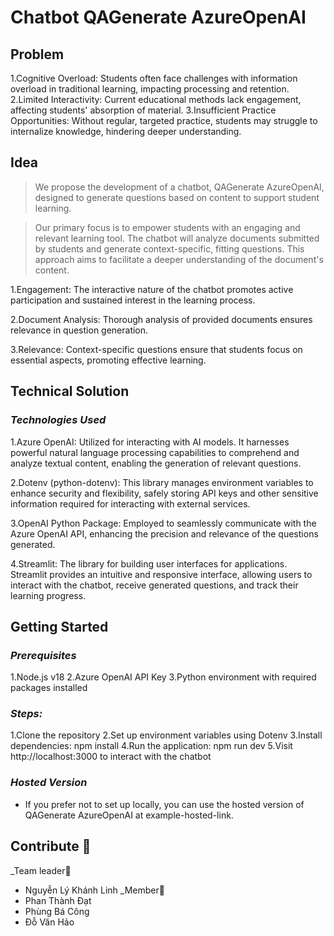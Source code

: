 # Chatbot QAGenerate AzureOpenAI

## Problem
  1.Cognitive Overload: Students often face challenges with information overload in traditional learning, impacting processing and retention.
  2.Limited Interactivity: Current educational methods lack engagement, affecting students' absorption of material.
  3.Insufficient Practice Opportunities: Without regular, targeted practice, students may struggle to internalize knowledge, hindering deeper understanding.
## Idea
>We propose the development of a chatbot, QAGenerate AzureOpenAI, designed to generate questions based on content to support student learning.

>Our primary focus is to empower students with an engaging and relevant learning tool. The chatbot will analyze documents submitted by students and generate context-specific, fitting questions. This approach aims to facilitate a deeper understanding of the document's content.

  1.Engagement: The interactive nature of the chatbot promotes active participation and sustained interest in the learning process.

  2.Document Analysis: Thorough analysis of provided documents ensures relevance in question generation.

  3.Relevance: Context-specific questions ensure that students focus on essential aspects, promoting effective learning.

## Technical Solution
### _Technologies Used_
  1.Azure OpenAI: Utilized for interacting with AI models. It harnesses powerful natural language processing capabilities to comprehend and analyze textual content, enabling the generation of relevant questions.

  2.Dotenv (python-dotenv): This library manages environment variables to enhance security and flexibility, safely storing API keys and other sensitive information required for interacting with external services.

  3.OpenAI Python Package: Employed to seamlessly communicate with the Azure OpenAI API, enhancing the precision and relevance of the questions generated.

  4.Streamlit: The library for building user interfaces for applications. Streamlit provides an intuitive and responsive interface, allowing users to interact with the chatbot, receive generated questions, and track their learning progress.

## Getting Started
### _Prerequisites_
  1.Node.js v18
  2.Azure OpenAI API Key
  3.Python environment with required packages installed
### _Steps:_
  1.Clone the repository
  2.Set up environment variables using Dotenv
  3.Install dependencies: npm install
  4.Run the application: npm run dev
  5.Visit http://localhost:3000 to interact with the chatbot
### _Hosted Version_
  - If you prefer not to set up locally, you can use the hosted version of QAGenerate AzureOpenAI at example-hosted-link.

## Contribute 🤝
_Team leader🥇 
  - Nguyễn Lý Khánh Linh 
_Member🥈
  - Phan Thành Đạt
  - Phùng Bá Công
  - Đỗ Văn Hảo
